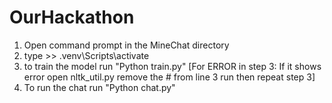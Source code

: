 # OurHackathon
1. Open command prompt in the MineChat directory
2. type >> .venv\Scripts\activate
3. to train the model run "Python train.py"
  [For ERROR in step 3: If it shows error open nltk_util.py remove the # from line 3 run then repeat step 3]
4. To run the chat run "Python chat.py"
